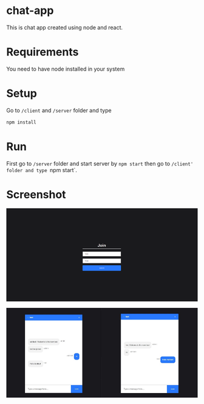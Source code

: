# chat-app

This is chat app created using node and react.

# Requirements

You need to have node installed in your system

# Setup

Go to `/client` and `/server` folder and type 

```bash
npm install
```

# Run

First go to `/server` folder and start server by `npm start` then go to `/client' folder and type `npm start`.

# Screenshot

![Alt text](/screenshot/1.jpg?raw=true "Screenshot 1")

![Alt text](/screenshot/2.jpg?raw=true "Screenshot 1")
